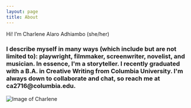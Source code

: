 ```yaml
---
layout: page
title: About
---
```


<p class="message">
  Hi! I’m Charlene Alaro Adhiambo (she/her)
</p>

   <h3> I describe myself in many ways (which include but are not limited to): playwright, filmmaker, screenwriter, novelist, and musician. In essence, I'm a storyteller. I recently graduated with a B.A. in Creative Writing from Columbia University. I'm always down to collaborate and chat, so reach me at ca2716@columbia.edu.</h3>

![Image of Charlene](https://static01.nyt.com/images/2020/03/08/nyregion/08xp-columbia1/08xp-columbia1-videoSixteenByNineJumbo1600.jpg)